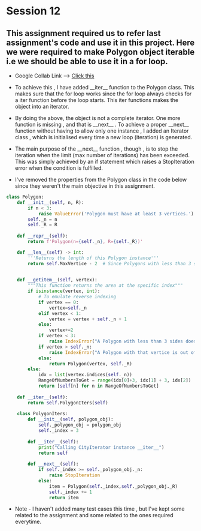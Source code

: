 # Session 12
## This assignment required us to refer last assignment's code and use it in this project. Here we were required to make Polygon object iterable i.e we should be able to use it in a for loop.

- Google Collab Link --> [Click this](https://colab.research.google.com/drive/1FrRElBftMBwXEeVk2UNSiy3d7QT8wxoe?usp=sharing) 
- To achieve this , I have added \_\_iter__ function to the Polygon class. This makes sure that the for loop works since the for loop always checks for a iter function before the loop starts. This iter functions makes the object into an iterator. 

- By doing the above, the object is not a complete iterator. One more function is missing , and that is \_\_next__ . To achieve a proper \_\_next__ function without having to allow only one instance , I added an Iterator class , which is initialised every time a new loop (iteration) is generated.

- The main purpose of the \_\_next__ function , though , is to stop the iteration when the limit (max number of iterations) has been exceeded. This was simply achieved by an if statement which raises a StopIteration error when the condition is fulfilled.

- I've removed the properties from the Polygon class in the code below since they weren't the main objective in this assignment.

```py
class Polygon:
    def __init__(self, n, R):
        if n < 3:
            raise ValueError('Polygon must have at least 3 vertices.')
        self._n = n
        self._R = R
        
    def __repr__(self):
        return f'Polygon(n={self._n}, R={self._R})'

    def __len__(self) -> int:
        '''Returns the length of this Polygon instance'''
        return self.MaxVertice - 2  # Since Polygons with less than 3 sides do not exist
    

    def __getitem__(self, vertex):
        """This function returns the area at the specific index"""
        if isinstance(vertex, int):
            # To emulate reverse indexing
            if vertex == 0:
                vertex=self._n
            elif vertex < 1:
                vertex = vertex + self._n + 1
            else:
                vertex+=2
            if vertex < 3:
                raise IndexError("A Polygon with less than 3 sides does not exist!")
            if vertex > self._n:
                raise IndexError("A Polygon with that vertice is out of bounds!")
            else:
                return Polygon(vertex, self._R)
        else:
            idx = list(vertex.indices(self._n))
            RangeOfNumbersToGet = range(idx[0]+3, idx[1] + 3, idx[2])
            return [self[n] for n in RangeOfNumbersToGet]
    
    def __iter__(self):
        return self.PolygonIters(self)
    
    class PolygonIters:
        def __init__(self, polygon_obj):
            self._polygon_obj = polygon_obj
            self._index = 3
            
        def __iter__(self):
            print("Calling CityIterator instance __iter__")
            return self
        
        def __next__(self):
            if self._index >= self._polygon_obj._n:
                raise StopIteration
            else:
                item = Polygon(self._index,self._polygon_obj._R)
                self._index += 1
                return item
```

- Note - I haven't added many test cases this time , but I've kept some related to the assignment and some related to the ones required everytime.
